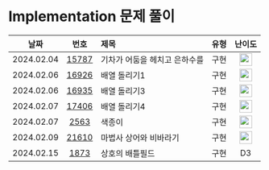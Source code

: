 # Implementation 문제 풀이

|    날짜    |                      번호                       | 제목                              |       유형       |                                       난이도                                       |
| :--------: | :---------------------------------------------: | :-------------------------------- | :--------------: | :--------------------------------------------------------------------------------: |
| 2024.02.04 | [15787](https://www.acmicpc.net/problem/15787)  | 기차가 어둠을 헤치고 은하수를       		   |       구현        | <img height="25px" width="25px" src="https://static.solved.ac/tier_small/9.svg"/>   |
| 2024.02.06 | [16926](https://www.acmicpc.net/problem/16926)  | 배열 돌리기1 				   		   |       구현        | <img height="25px" width="25px" src="https://static.solved.ac/tier_small/10.svg"/>  |
| 2024.02.06 | [16935](https://www.acmicpc.net/problem/16935)  | 배열 돌리기3 				   		   |       구현        | <img height="25px" width="25px" src="https://static.solved.ac/tier_small/11.svg"/>  |
| 2024.02.07 | [17406](https://www.acmicpc.net/problem/17406)  | 배열 돌리기4 				   		   |       구현        | <img height="25px" width="25px" src="https://static.solved.ac/tier_small/12.svg"/>  |
| 2024.02.07 | [2563](https://www.acmicpc.net/problem/2563)    | 색종이       				   		   |       구현        | <img height="25px" width="25px" src="https://static.solved.ac/tier_small/6.svg"/>   |
| 2024.02.09 | [21610](https://www.acmicpc.net/problem/21610)  | 마법사 상어와 비바라기        			   |       구현        | <img height="25px" width="25px" src="https://static.solved.ac/tier_small/11.svg"/>  |
| 2024.02.15 | [1873](https://swexpertacademy.com/main/code/problem/problemDetail.do?contestProbId=AV5LyE7KD2ADFAXc)  | 상호의 배틀필드        			   |       구현        | D3  |